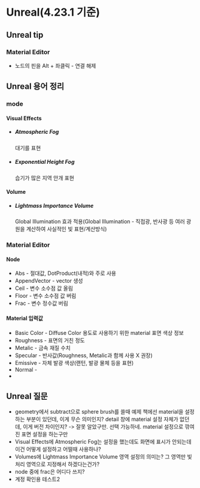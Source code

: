 # Unreal(4.23.1 기준)

## Unreal tip

### Material Editor

* 노드의 핀을 Alt + 좌클릭 - 연결 해제

## Unreal 용어 정리

### mode

#### Visual Effects

* ##### Atmospheric Fog

  대기를 표현

* ##### Exponential Height Fog

  습기가 많은 지역 안개 표현

#### Volume

* ##### Lightmass Importance Volume 

  Global Illumination 효과 적용(Global Illumination - 직접광, 반사광 등 여러 광원을 계산하여 사실적인 빛 표현/계산방식) 



### Material Editor

#### Node

* Abs - 절대값, DotProduct(내적)와 주로 사용
* AppendVector - vector 생성
* Ceil - 변수 소수점 값 올림
* Floor - 변수 소수점 값 버림
* Frac - 변수 정수값 버림

#### Material 입력값

* Basic Color - Diffuse Color 용도로 사용하기 위한 material 표면 색상 정보
* Roughness - 표면의 거친 정도
* Metalic - 금속 재질 수치
* Specular - 반사값(Roughness, Metalic과 함께 사용 X 권장)
* Emissive - 자체 발광 색상(랜턴, 발광 물체 등을 표현)
* Normal - 
* 

## Unreal 질문

* geometry에서 subtract으로 sphere brush를 쓸때 예제 책에선 material을 설정하는 부분이 있던데, 이게 무슨 의미인지? detail 창에 material 설정 자체가 없던데, 이게 버전 차이인지? -> 잘못 알았구만. 선택 가능하네. material 설정으로 깎여진 표면 설정을 하는구만
*  Visual Effects에 Atmospheric Fog는  설정을 했는데도 화면에 표시가 안되는데 이건 어떻게 설정하고 어떨때 사용하나?
* Volumes에 Lightmass Importance Volume 영역 설정의 의미는? 그 영역만 빛 처리 영역으로 지정해서 하겠다는건가?
* node 중에 frac은 어디다 쓰지?
* 계정 확인용 테스트2

